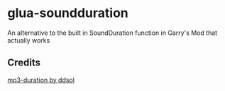 # glua-soundduration
An alternative to the built in SoundDuration function in Garry's Mod that actually works  

## Credits
[mp3-duration by ddsol](https://github.com/ddsol/mp3-duration)
